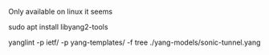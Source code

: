 

Only available on linux it seems

sudo apt install libyang2-tools

yanglint -p ietf/ -p yang-templates/ -f tree ./yang-models/sonic-tunnel.yang